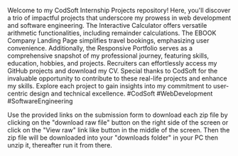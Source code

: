 
Welcome to my CodSoft Internship Projects repository! Here, you'll discover a trio of impactful projects that underscore my prowess in web development and software engineering. The Interactive Calculator offers versatile arithmetic functionalities, including remainder calculations. The EBOOK Company Landing Page simplifies travel bookings, emphasizing user convenience. Additionally, the Responsive Portfolio serves as a comprehensive snapshot of my professional journey, featuring skills, education, hobbies, and projects. Recruiters can effortlessly access my GitHub projects and download my CV. Special thanks to CodSoft for the invaluable opportunity to contribute to these real-life projects and enhance my skills. Explore each project to gain insights into my commitment to user-centric design and technical excellence. #CodSoft #WebDevelopment #SoftwareEngineering

Use the provided links on the submission form to download each zip file by clicking on the "download raw file" button on the right side of the screen or click on the "View raw" link like button in the middle of the screen. Then the zip file will be downloaded into your "downloads folder" in your PC then unzip it, thereafter run it from there.

